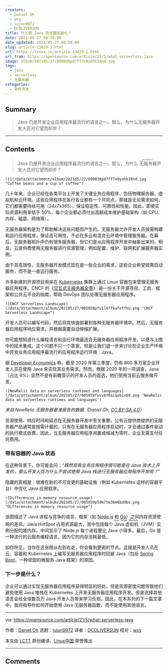 ```yaml
---
creators:
  - Daniel Oh
  - wxy
  - lujun9972
  - DCOLIVERSUN
title: 什么是 Java 的无服务器化？
date: 2021-05-27 08:59:00
date_updated: 2021-05-27 08:59:00
slug: article-13429-1.html
url: https://linux.cn/article-13429-1.html
url_from: https://opensource.com/article/21/5/what-serverless-java
image: album/202105/27/090038pd7ff7x0yohh38nd.jpg
tags:
  - java
  - serverless
  - 无服务器
categories:
  - 软件开发
---
```


## Summary

> Java 仍是开发企业应用程序最流行的语言之一。那么，为什么无服务器开发人员对它望而却步？

***

<!-- more -->

## Contents

> 
> Java 仍是开发企业应用程序最流行的语言之一。那么，为什么<ruby> 无服务器 <rt>  serverless </rt></ruby>开发人员对它望而却步？
> 
> 
> 

`![](/data/attachment/album/202105/27/090038pd7ff7x0yohh38nd.jpg "Coffee beans and a cup of coffee")`

几十年来，企业已经在各类平台上开发了关键业务应用程序，包括物理服务器、虚拟机和云环境。这些应用程序在各行各业都有一个共同点，那就是无论需求如何，它们都需要持续可用（24x7x365），保证稳定性、可靠性和性能。因此，即使实际资源利用率低于 50%，每个企业都必须付出高额成本维护基础架构（如 CPU、内存、磁盘、网络等）。

无服务器架构是为了帮助解决这些问题而产生的。无服务器允许开发人员按需构建和运行应用程序，保证高可用性，不必在多云和混合云环境中管理服务器。在幕后，无服务器拓扑中仍有很多服务器，但它们是从应用程序开发中抽象出来的。相反，云提供商使用无服务器进行资源管理，例如配置、维护、联网和扩展服务器实例。

由于其高效性，无服务器开发模式现在是一些企业的需求，这些企业希望按需启动服务，而不是一直运行服务。

许多新建的开源项目用来在 [Kubernetes](https://opensource.com/article/19/6/reasons-kubernetes) 集群上通过 Linux 容器包来管理无服务器应用程序。CNCF 的《[交互式无服务器全景](https://landscape.cncf.io/serverless?zoom=150)》 是一份关于开源项目、工具、框架和公共云平台的指南，帮助 DevOps 团队处理无服务器应用程序。

`![CNCF Serverless Landscape](/data/attachment/album/202105/27/085958pfv1lkffkafoffku.png "CNCF Serverless Landscape")`

开发人员可以编写代码，然后将其快速部署到各种无服务器环境中。然后，无服务器应用程序响应需求，并根据需要自动伸缩扩展。

你可能想知道什么编程语言和运行环境最适合无服务器应用程序开发，以便与上图中的技术集成。这个问题不只一个答案，但是让我们退一步来讨论在企业生产环境中开发业务应用程序最流行的应用程序运行环境：Java。

据 [Developer Economics](https://developereconomics.com/) 称，截至 2020 年第三季度，仍有 800 多万家企业开发人员在使用 Java 来实现其业务需求。然而，根据 2020 年的一项调查，Java（占比 6%）显然不是有前瞻意识的开发人员的首选，他们使用当前云服务做开发。

`![NewRelic data on serverless runtimes and languages](/data/attachment/album/202105/27/085959fvvv6f0aiqvbix09.png "NewRelic data on serverless runtimes and languages")`

*来自 NewRelic 无服务器基准报告的数据（Daniel Oh, [CC BY-SA 4.0](https://creativecommons.org/licenses/by-sa/4.0/)）*

资源使用、响应时间和延迟在无服务器开发中至关重要。公有云提供商提供的无服务器产品通常是按需计量的，只有在无服务器应用程序启动时，才会通过事件驱动的执行模式收费。因此，当无服务器应用程序闲置或缩减为零时，企业无需支付任何费用。

### 带有容器的 Java 状态

在这种背景下，你可能会问：“*既然现有业务应用程序很可能是在 Java 技术上开发的，那么开发人员为什么不尝试使用 Java 栈进行无服务器应用程序开发呢？*”

隐藏的真相是：很难在新的不可变更的基础设施（例如 Kubernetes 这样的容器平台）中优化 Java 应用程序。

`![Differences in memory resource usage](/data/attachment/album/202105/27/085959p5dm7tm36m6bddbo.png "Differences in memory resource usage")`

该图描述了 Java 进程与竞争的语言、框架（如 [Node.js](https://nodejs.org/) 和 [Go](https://golang.org/)）之间内存资源使用的差异。Java HotSpot 占用资源最大，其中包括每个<ruby> Java 虚拟机 <rt>  Java Virtual Machine </rt></ruby>（JVM）实例分配的堆内存。中间显示了 Node.js 每个进程要比 Java 小得多。最后，Go 是一种流行的云服务编程语言，因为它的内存消耗最低。

如你所见，当你在这张图从左到右走，你会看到更密的节点。这就是开发人员在云、容器和 Kubernetes 上编写无服务器应用程序时回避 Java（包括 [Spring Boot](https://spring.io/projects/spring-boot)，一种顽固的微服务 Java 框架）的原因。

### 下一步是什么？

企业可以通过实现无服务器应用程序获得明显的好处，但是资源密度问题导致他们避免使用 Java 堆栈在 Kubernetes 上开发无服务器应用程序开发。但是选择其他语言会给全球数百万 Java 开发人员带来学习负担。因此，在本系列的下一篇文章中，我将指导你如何开始使用 Java 无服务器函数，而不是使用其他语言。

---

via: <https://opensource.com/article/21/5/what-serverless-java>

作者：[Daniel Oh](https://opensource.com/users/daniel-oh) 选题：[lujun9972](https://github.com/lujun9972) 译者：[DCOLIVERSUN](https://github.com/DCOLIVERSUN) 校对：[wxy](https://github.com/wxy)

本文由 [LCTT](https://github.com/LCTT/TranslateProject) 原创编译，[Linux中国](https://linux.cn/) 荣誉推出

***

## Comments
